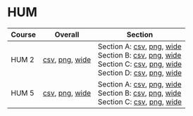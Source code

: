 # HUM

| Course | Overall | Section |
| ------ | ------- | ------- |
| HUM 2 | [csv](https://github.com/UCSD-Historical-Enrollment-Data/2023Spring/blob/main/overall/HUM%202.csv), [png](https://raw.githubusercontent.com/UCSD-Historical-Enrollment-Data/2023Spring/main/plot_overall/HUM%202.png), [wide](https://raw.githubusercontent.com/UCSD-Historical-Enrollment-Data/2023Spring/main/plot_overall_wide/HUM%202.png) | Section A: [csv](https://github.com/UCSD-Historical-Enrollment-Data/2023Spring/blob/main/section/HUM%202_A.csv), [png](https://raw.githubusercontent.com/UCSD-Historical-Enrollment-Data/2023Spring/main/plot_section/HUM%202_A.png), [wide](https://raw.githubusercontent.com/UCSD-Historical-Enrollment-Data/2023Spring/main/plot_section_wide/HUM%202_A.png)<br>Section B: [csv](https://github.com/UCSD-Historical-Enrollment-Data/2023Spring/blob/main/section/HUM%202_B.csv), [png](https://raw.githubusercontent.com/UCSD-Historical-Enrollment-Data/2023Spring/main/plot_section/HUM%202_B.png), [wide](https://raw.githubusercontent.com/UCSD-Historical-Enrollment-Data/2023Spring/main/plot_section_wide/HUM%202_B.png)<br>Section C: [csv](https://github.com/UCSD-Historical-Enrollment-Data/2023Spring/blob/main/section/HUM%202_C.csv), [png](https://raw.githubusercontent.com/UCSD-Historical-Enrollment-Data/2023Spring/main/plot_section/HUM%202_C.png), [wide](https://raw.githubusercontent.com/UCSD-Historical-Enrollment-Data/2023Spring/main/plot_section_wide/HUM%202_C.png)<br>Section D: [csv](https://github.com/UCSD-Historical-Enrollment-Data/2023Spring/blob/main/section/HUM%202_D.csv), [png](https://raw.githubusercontent.com/UCSD-Historical-Enrollment-Data/2023Spring/main/plot_section/HUM%202_D.png), [wide](https://raw.githubusercontent.com/UCSD-Historical-Enrollment-Data/2023Spring/main/plot_section_wide/HUM%202_D.png) |
| HUM 5 | [csv](https://github.com/UCSD-Historical-Enrollment-Data/2023Spring/blob/main/overall/HUM%205.csv), [png](https://raw.githubusercontent.com/UCSD-Historical-Enrollment-Data/2023Spring/main/plot_overall/HUM%205.png), [wide](https://raw.githubusercontent.com/UCSD-Historical-Enrollment-Data/2023Spring/main/plot_overall_wide/HUM%205.png) | Section A: [csv](https://github.com/UCSD-Historical-Enrollment-Data/2023Spring/blob/main/section/HUM%205_A.csv), [png](https://raw.githubusercontent.com/UCSD-Historical-Enrollment-Data/2023Spring/main/plot_section/HUM%205_A.png), [wide](https://raw.githubusercontent.com/UCSD-Historical-Enrollment-Data/2023Spring/main/plot_section_wide/HUM%205_A.png)<br>Section B: [csv](https://github.com/UCSD-Historical-Enrollment-Data/2023Spring/blob/main/section/HUM%205_B.csv), [png](https://raw.githubusercontent.com/UCSD-Historical-Enrollment-Data/2023Spring/main/plot_section/HUM%205_B.png), [wide](https://raw.githubusercontent.com/UCSD-Historical-Enrollment-Data/2023Spring/main/plot_section_wide/HUM%205_B.png)<br>Section C: [csv](https://github.com/UCSD-Historical-Enrollment-Data/2023Spring/blob/main/section/HUM%205_C.csv), [png](https://raw.githubusercontent.com/UCSD-Historical-Enrollment-Data/2023Spring/main/plot_section/HUM%205_C.png), [wide](https://raw.githubusercontent.com/UCSD-Historical-Enrollment-Data/2023Spring/main/plot_section_wide/HUM%205_C.png) |
